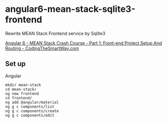 # angular6-mean-stack-sqlite3-frontend

Rewrite MEAN Stack Frontend service by Sqlite3

[Angular 6 \- MEAN Stack Crash Course \- Part 1: Front\-end Project Setup And Routing \- CodingTheSmartWay\.com](https://codingthesmartway.com/angular-6-mean-stack-crash-course-part-1-front-end-project-setup-and-routing/)

## Set up

Angular

    mkdir mean-stack
    cd mean-stack/
    ng new frontend
    cd frontend/
    ng add @angular/material
    ng g c components/list
    ng g c components/create
    ng g c components/edit
